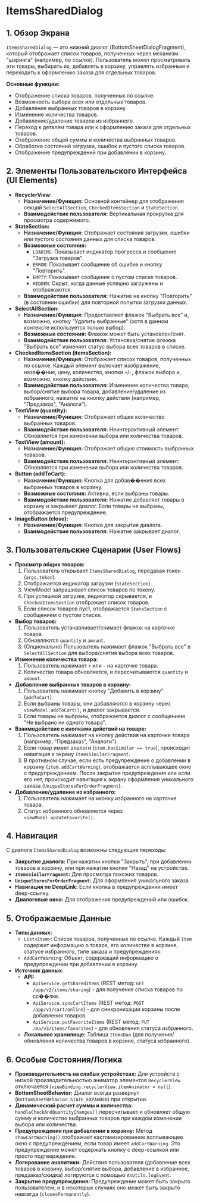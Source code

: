 # ItemsSharedDialog

## 1. Обзор Экрана

`ItemsSharedDialog` — это нижний диалог (BottomSheetDialogFragment), который отображает список товаров, полученных через механизм "шэринга" (например, по ссылке). Пользователь может просматривать эти товары, выбирать их, добавлять в корзину, управлять избранным и переходить к оформлению заказа для отдельных товаров.

**Основные функции:**
*   Отображение списка товаров, полученных по ссылке.
*   Возможность выбора всех или отдельных товаров.
*   Добавление выбранных товаров в корзину.
*   Изменение количества товаров.
*   Добавление/удаление товаров из избранного.
*   Переход к деталям товара или к оформлению заказа для отдельных товаров.
*   Отображение общей суммы и количества выбранных товаров.
*   Обработка состояний загрузки, ошибок и пустого списка товаров.
*   Отображение предупреждений при добавлении в корзину.

## 2. Элементы Пользовательского Интерфейса (UI Elements)

*   **RecyclerView:**
    *   **Назначение/Функция:** Основной контейнер для отображения секций `SelectAllSection`, `CheckedItemsSection` и `StateSection`.
    *   **Взаимодействие пользователя:** Вертикальная прокрутка для просмотра содержимого.
*   **StateSection:**
    *   **Назначение/Функция:** Отображает состояния загрузки, ошибки или пустого состояния данных для списка товаров.
    *   **Возможные состояния:**
        *   `LOADING`: Показывает индикатор прогресса и сообщение "Загрузка товаров".
        *   `ERROR`: Показывает сообщение об ошибке и кнопку "Повторить".
        *   `EMPTY`: Показывает сообщение о пустом списке товаров.
        *   `HIDDEN`: Скрыт, когда данные успешно загружены и отображаются.
    *   **Взаимодействие пользователя:** Нажатие на кнопку "Повторить" (в состоянии ошибки) для повторной попытки загрузки данных.
*   **SelectAllSection:**
    *   **Назначение/Функция:** Предоставляет флажок "Выбрать все" и, возможно, кнопку "Удалить выбранные" (хотя в данном контексте используется только выбор).
    *   **Возможные состояния:** Флажок может быть установлен/снят.
    *   **Взаимодействие пользователя:** Установка/снятие флажка "Выбрать все" изменяет статус выбора всех товаров в списке.
*   **CheckedItemsSection (itemsSection):**
    *   **Назначение/Функция:** Отображает список товаров, полученных по ссылке. Каждый элемент включает изображение, назв��ние, цену, количество, кнопки `+`/`-`, флажок выбора и, возможно, кнопку действия.
    *   **Взаимодействие пользователя:** Изменение количества товара, выбор/снятие выбора товара, добавление/удаление из избранного, нажатие на кнопку действия (например, "Предзаказ", "Аналоги").
*   **TextView (quantity):**
    *   **Назначение/Функция:** Отображает общее количество выбранных товаров.
    *   **Взаимодействие пользователя:** Неинтерактивный элемент. Обновляется при изменении выбора или количества товаров.
*   **TextView (amount):**
    *   **Назначение/Функция:** Отображает общую стоимость выбранных товаров.
    *   **Взаимодействие пользователя:** Неинтерактивный элемент. Обновляется при изменении выбора или количества товаров.
*   **Button (addToCart):**
    *   **Назначение/Функция:** Кнопка для добав��ения всех выбранных товаров в корзину.
    *   **Возможные состояния:** Активна, если выбраны товары.
    *   **Взаимодействие пользователя:** Нажатие добавляет товары в корзину и закрывает диалог. Если товары не выбраны, отображается предупреждение.
*   **ImageButton (close):**
    *   **Назначение/Функция:** Кнопка для закрытия диалога.
    *   **Взаимодействие пользователя:** Нажатие закрывает диалог.

## 3. Пользовательские Сценарии (User Flows)

*   **Просмотр общих товаров:**
    1.  Пользователь открывает `ItemsSharedDialog`, передавая токен (`args.token`).
    2.  Отображается индикатор загрузки (`StateSection`).
    3.  ViewModel запрашивает список товаров по токену.
    4.  При успешной загрузке, индикатор скрывается, и `CheckedItemsSection` отображает список товаров.
    5.  Если список товаров пуст, отображается `StateSection` с сообщением о пустом списке.
*   **Выбор товаров:**
    1.  Пользователь устанавливает/снимает флажок на карточке товара.
    2.  Обновляются `quantity` и `amount`.
    3.  (Опционально) Пользователь нажимает флажок "Выбрать все" в `SelectAllSection` для выбора/снятия выбора всех товаров.
*   **Изменение количества товара:**
    1.  Пользователь нажимает `+` или `-` на карточке товара.
    2.  Количество товара обновляется, и пересчитываются `quantity` и `amount`.
*   **Добавление выбранных товаров в корзину:**
    1.  Пользователь нажимает кнопку "Добавить в корзину" (`addToCart`).
    2.  Если выбраны товары, они добавляются в корзину через `viewModel.addToCart()`, и диалог закрывается.
    3.  Если товары не выбраны, отображается диалог с сообщением "Не выбрано ни одного товара".
*   **Взаимодействие с кнопками действий на товаре:**
    1.  Пользователь нажимает на кнопку действия на карточке товара (например, "Предзаказ", "Аналоги").
    2.  Если товар имеет аналоги (`item.hasSimilar == true`), происходит навигация к экрану `ItemsSimilarFragment`.
    3.  В противном случае, если есть предупреждение о добавлении в корзину (`item.addCartWarning`), отображается всплывающее окно с предупреждением. После закрытия предупреждения или если его нет, происходит навигация к экрану оформления уникального заказа (`UniqueStoresForOrderFragment`).
*   **Добавление/удаление из избранного:**
    1.  Пользователь нажимает на иконку избранного на карточке товара.
    2.  Статус избранного обновляется через `viewModel.updateFavorite()`.

## 4. Навигация

С диалога `ItemsSharedDialog` возможны следующие переходы:

*   **Закрытие диалога:** При нажатии кнопки "Закрыть", при добавлении товаров в корзину, или при нажатии кнопки "Назад" на устройстве.
*   **`ItemsSimilarFragment`:** Для просмотра похожих товаров.
*   **`UniqueStoresForOrderFragment`:** Для оформления уникального заказа.
*   **Навигация по DeepLink:** Если кнопка в предупреждении имеет deep-ссылку.
*   **Диалоговые окна:** Для отображения предупреждений или ошибок.

## 5. Отображаемые Данные

*   **Типы данных:**
    *   `List<Item>`: Список товаров, полученных по ссылке. Каждый `Item` содержит информацию о товаре, его количестве в корзине, статусе избранного, типе заказа и предупреждениях.
    *   `AddCartWarning`: Объект, содержащий информацию о предупреждении при добавлении в корзину.
*   **Источник данных:**
    *   **API:**
        *   `ApiService.getSharedItems` (REST метод: `GET /app/v2/items/sharing`) - для получения списка товаров по сс��лке.
        *   `ApiService.syncCartItems` (REST метод: `POST /app/v1/cart/online`) - для синхронизации корзины после добавления товаров.
        *   `ApiService.putFavoriteItems` (REST метод: `PUT /ma/v3/items/favorites`) - для обновления статуса избранного.
    *   **Локальное хранилище:** Таблица `ItemsDao` (для получения/обновления количества товаров в корзине, статуса избранного).

## 6. Особые Состояния/Логика

*   **Производительность на слабых устройствах:** Для устройств с низкой производительностью аниматор элементов `RecyclerView` отключается (`viewBinding.recyclerView.itemAnimator = null`).
*   **BottomSheetBehavior:** Диалог всегда развернут (`BottomSheetBehavior.STATE_EXPANDED`) при открытии.
*   **Динамический расчет суммы и количества:** `handleCheckAndQuantityChanges()` пересчитывает и обновляет общую сумму и количество выбранных товаров при каждом изменении выбора или количества.
*   **Предупреждения при добавлении в корзину:** Метод `showCartWarning()` отображает кастомизированное всплывающее окно с предупреждением, если товар имеет `addCartWarning`. Это предупреждение может содержать кнопку с deep-ссылкой или просто подтверждение.
*   **Логирование аналитики:** Действия пользователя (добавление всех товаров в корзину, выбор/снятие выбора, добавление в избранное, предзаказ/скидка) логируются с помощью `AnUtils.logEvent`.
*   **Закрытие предупреждения:** Предупреждение может быть закрыто пользователем, и в некоторых случаях оно может быть закрыто навсегда (`closesPermanently`).